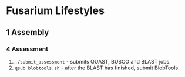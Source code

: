 # Fusarium Lifestyles

## 1 Assembly
### 4 Assessment
 
1. `./submit_assessment` - submits QUAST, BUSCO and BLAST jobs.
2. `qsub blobtools.sh` - after the BLAST has finished, submit BlobTools.
